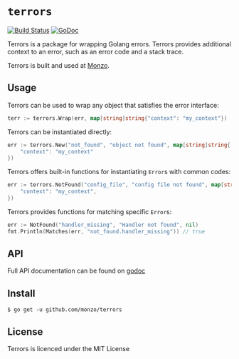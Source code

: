 `terrors`
=========

[![Build Status](https://travis-ci.org/monzo/terrors.svg)](https://travis-ci.org/monzo/terrors)
[![GoDoc](https://godoc.org/github.com/monzo/terrors?status.svg)](https://godoc.org/github.com/monzo/terrors)

Terrors is a package for wrapping Golang errors. Terrors provides additional
context to an error, such as an error code and a stack trace.

Terrors is built and used at [Monzo](https://monzo.com/).

## Usage

Terrors can be used to wrap any object that satisfies the error interface:

```go
terr := terrors.Wrap(err, map[string]string{"context": "my_context"})
```
Terrors can be instantiated directly:

```go
err := terrors.New("not_found", "object not found", map[string]string{
	"context": "my_context"
})
```

Terrors offers built-in functions for instantiating `Error`s with common codes:

```go
err := terrors.NotFound("config_file", "config file not found", map[string]string{
	"context": "my_context",
})
```

Terrors provides functions for matching specific `Error`s:

```go
err := NotFound("handler_missing", "Handler not found", nil)
fmt.Println(Matches(err, "not_found.handler_missing")) // true
```

## API

Full API documentation can be found on
[godoc](https://godoc.org/github.com/monzo/terrors)

## Install

```
$ go get -u github.com/monzo/terrors
```

## License

Terrors is licenced under the MIT License
